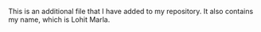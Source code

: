 This is an additional file that I have added to my repository.
It also contains my name, which is Lohit Marla.
